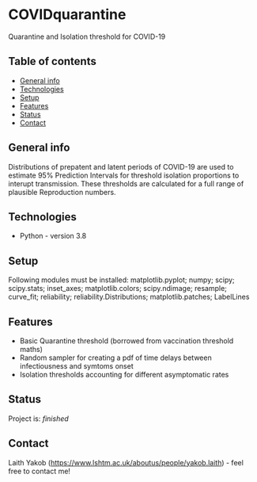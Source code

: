 # COVIDquarantine
Quarantine and Isolation threshold for COVID-19

## Table of contents
* [General info](#general-info)
* [Technologies](#technologies)
* [Setup](#setup)
* [Features](#features)
* [Status](#status)
* [Contact](#contact)

## General info
Distributions of prepatent and latent periods of COVID-19 are used to estimate 95% Prediction Intervals for threshold isolation proportions to interupt transmission.
These thresholds are calculated for a full range of plausible Reproduction numbers.

## Technologies
* Python - version 3.8

 ## Setup
Following modules must be installed: matplotlib.pyplot; numpy; scipy; scipy.stats; inset_axes; matplotlib.colors; scipy.ndimage; resample; curve_fit; reliability; reliability.Distributions; matplotlib.patches; LabelLines

## Features
* Basic Quarantine threshold (borrowed from vaccination threshold maths)
* Random sampler for creating a pdf of time delays between infectiousness and symtoms onset
* Isolation thresholds accounting for different asymptomatic rates

## Status
Project is: _finished_

## Contact
Laith Yakob (https://www.lshtm.ac.uk/aboutus/people/yakob.laith) - feel free to contact me!

